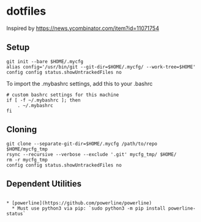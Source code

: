 # dotfiles

Inspired by https://news.ycombinator.com/item?id=11071754

## Setup
```
git init --bare $HOME/.mycfg
alias config='/usr/bin/git --git-dir=$HOME/.mycfg/ --work-tree=$HOME'
config config status.showUntrackedFiles no
```

To import the .mybashrc settings, add this to your .bashrc
```
# custom bashrc settings for this machine
if [ -f ~/.mybashrc ]; then
    . ~/.mybashrc
fi
```

## Cloning
```
git clone --separate-git-dir=$HOME/.mycfg /path/to/repo $HOME/mycfg_tmp
rsync --recursive --verbose --exclude '.git' mycfg_tmp/ $HOME/
rm -r mycfg_tmp
config config status.showUntrackedFiles no
```

## Dependent Utilities
```

* [powerline](https://github.com/powerline/powerline)
  * Must use python3 via pip: `sudo python3 -m pip install powerline-status`
